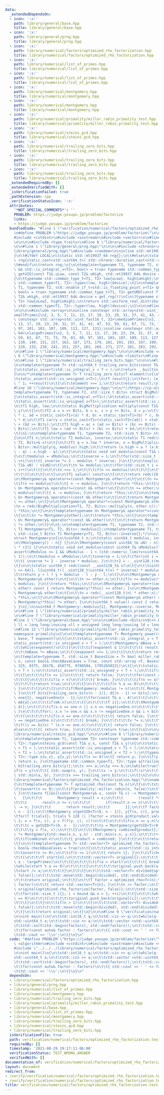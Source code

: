 ```yaml
---
data:
  _extendedDependsOn:
  - icon: ':x:'
    path: library/general/base.hpp
    title: library/general/base.hpp
  - icon: ':x:'
    path: library/general/prng.hpp
    title: library/general/prng.hpp
  - icon: ':x:'
    path: library/numerical/factors/optimized_rho_factorization.hpp
    title: library/numerical/factors/optimized_rho_factorization.hpp
  - icon: ':x:'
    path: library/numerical/list_of_primes.hpp
    title: library/numerical/list_of_primes.hpp
  - icon: ':x:'
    path: library/numerical/list_of_primes.hpp
    title: library/numerical/list_of_primes.hpp
  - icon: ':x:'
    path: library/numerical/montgomery.hpp
    title: library/numerical/montgomery.hpp
  - icon: ':x:'
    path: library/numerical/montgomery.hpp
    title: library/numerical/montgomery.hpp
  - icon: ':x:'
    path: library/numerical/primality/miller_rabin_primality_test.hpp
    title: library/numerical/primality/miller_rabin_primality_test.hpp
  - icon: ':x:'
    path: library/numerical/steins_gcd.hpp
    title: library/numerical/steins_gcd.hpp
  - icon: ':x:'
    path: library/numerical/trailing_zero_bits.hpp
    title: library/numerical/trailing_zero_bits.hpp
  - icon: ':x:'
    path: library/numerical/trailing_zero_bits.hpp
    title: library/numerical/trailing_zero_bits.hpp
  - icon: ':x:'
    path: library/numerical/trailing_zero_bits.hpp
    title: library/numerical/trailing_zero_bits.hpp
  _extendedRequiredBy: []
  _extendedVerifiedWith: []
  _isVerificationFailed: true
  _pathExtension: cpp
  _verificationStatusIcon: ':x:'
  attributes:
    '*NOT_SPECIAL_COMMENTS*': ''
    PROBLEM: https://judge.yosupo.jp/problem/factorize
    links:
    - https://judge.yosupo.jp/problem/factorize
  bundledCode: "#line 1 \"verification/numerical/factors/optimized_rho_factorization.test.cpp\"\
    \n#define PROBLEM \"https://judge.yosupo.jp/problem/factorize\"\n\n#include <algorithm>\n\
    #include <cstdint>\n#include <iostream>\n#include <vector>\n\n#line 1 \"library/numerical/factors/optimized_rho_factorization.hpp\"\
    \n\n\n\n#include <type_traits>\n#line 6 \"library/numerical/factors/optimized_rho_factorization.hpp\"\
    \n\n#line 1 \"library/general/prng.hpp\"\n\n\n\n#include <chrono>\n#line 6 \"\
    library/general/prng.hpp\"\n#include <random>\n\ninline std::mt19937_64& get_rng()\n\
    {\n\t#ifdef LOCAL\n\tstatic std::mt19937_64 rng{};\n\t#else\n\tstatic std::mt19937_64\
    \ rng{static_cast<std::uint64_t>( std::chrono::duration_cast<std::chrono::nanoseconds>(std::chrono::steady_clock::now().time_since_epoch()).count())};\n\
    \t#endif\n\treturn rng;\n}\n\ntemplate<typename T1, typename T2, std::enable_if_t<std::is_integral_v<T1>\
    \ && std::is_integral_v<T2>, bool> = true> typename std::common_type_t<T1, T2>\
    \ getUID(const T1& uLow, const T2& uHigh, std::mt19937_64& device = get_rng())\n\
    {\n\ttypename std::common_type_t<T1, T2> low{uLow}, high{uHigh};\n\treturn std::uniform_int_distribution<typename\
    \ std::common_type<T1, T2>::type>(low, high)(device);\n}\n\ntemplate<typename\
    \ T1, typename T2, std::enable_if_t<std::is_floating_point_v<T1> && std::is_floating_point_v<T2>,\
    \ bool> = true> typename std::common_type_t<T1, T2> getURD(const T1& uLow, const\
    \ T2& uHigh, std::mt19937_64& device = get_rng())\n{\n\ttypename std::common_type_t<T1,\
    \ T2> low{uLow}, high{uHigh};\n\treturn std::uniform_real_distribution<typename\
    \ std::common_type<T1, T2>::type>(low, high)(device);\n}\n\n\n#line 1 \"library/numerical/list_of_primes.hpp\"\
    \n\n\n\n#include <array>\n\ninline constexpr std::array<std::uint_fast16_t, 16>\n\
    smallPrimes{\n2, 3, 5, 7, 11, 13, 17, 19, 23, 29, 31, 37, 41, 43, 47, 53};\ninline\
    \ constexpr std::array<std::uint_fast16_t, 32>\nmediumPrimes{\n2, 3, 5, 7, 11,\
    \ 13, 17, 19, 23, 29, 31, 37, 41, 43, 47, 53, 59, 61, 67, 71, 73, 79, 83, 89,\
    \ 97, 101, 103, 107, 109, 113, 127, 131};\ninline constexpr std::array<std::uint_fast16_t,\
    \ 64>\nlargePrimes{\n2, 3, 5, 7, 11, 13, 17, 19, 23, 29, 31, 37, 41, 43, 47, 53,\
    \ 59, 61, 67, 71, 73, 79, 83, 89, 97, 101, 103, 107, 109, 113, 127, 131, 137,\
    \ 139, 149, 151, 157, 163, 167, 173, 179, 181, 191, 193, 197, 199, 211, 223, 227,\
    \ 229, 233, 239, 241, 251, 257, 263, 269, 271, 277, 281, 283, 293, 307, 311};\n\
    \n\n#line 1 \"library/numerical/montgomery.hpp\"\n\n\n\n#include <cassert>\n#line\
    \ 6 \"library/numerical/montgomery.hpp\"\n#include <limits>\n#line 8 \"library/numerical/montgomery.hpp\"\
    \n\n#line 1 \"library/numerical/trailing_zero_bits.hpp\"\n\n\n\n#line 6 \"library/numerical/trailing_zero_bits.hpp\"\
    \n\ntemplate<typename T> std::uint64_t trailing_zero_bits(const T& element)\n\
    {\n\tstatic_assert(std::is_integral_v < T > );\n\treturn __builtin_ctzll(element);\n\
    }\n\n/*\ntemplate<typename T> T trailing_zero_bits(T element)\n{\n\tstatic_assert(std::is_integral_v<T>);\n\
    \tstatic_assert(std::is_unsigned_v<T>);\n\tT result{};\n\tfor(; (element & 1)\
    \ ^ 1; ++result)\n\t{\n\t\telement >>= 1;\n\t}\n\treturn result;\n}\n*/\n\n\n\
    #line 10 \"library/numerical/montgomery.hpp\"\n\n/*//https://cp-algorithms.com/algebra/montgomery_multiplication.html\n\
    template<typename T1, typename T2, std::size_t Bits> struct BigMultiplication\n\
    {\n\tstatic_assert(std::is_integral_v<T1>);\n\tstatic_assert(std::is_integral_v<T2>);\n\
    \tstatic_assert(std::is_unsigned_v<T1>);\n\tstatic_assert(std::is_unsigned_v<T2>);\n\
    \n\tT1 high, low;\n\n\tstatic BigMultiplication multiply(const T1& x, const T1&\
    \ y)\n\t{\n\t\tT2 a = x >> Bits, b = x, c = y >> Bits, d = y;\n\t\tT1 ac = static_cast<T1>(a)\
    \ * c, ad = static_cast<T1>(a) * d, bc = static_cast<T1>(b) * c, bd = static_cast<T1>(b)\
    \ * d;\n\t\tT1 carry = static_cast<T1>(static_cast<T2>(ad)) + static_cast<T1>(static_cast<T2>(bc))\
    \ + (bd >> Bits);\n\t\tT1 high = ac + (ad >> Bits) + (bc >> Bits) + (carry >>\
    \ Bits);\n\t\tT1 low = (ad << Bits) + (bc << Bits) + bd;\n\t\treturn {high, low};\n\
    \t}\n};\n\ntemplate<typename T1, typename T2, std::size_t Bits> struct Montgomery\n\
    {\n\n\tT1 n;\n\n\tstatic T1 modulus, inverse;\n\n\tstatic T1 redc(const BigMultiplication<T1,\
    \ T2, Bits>& x)\n\t{\n\t\tT1 q = x.low * inverse, a = BigMultiplication<T1, T2,\
    \ Bits>::multiply(q, modulus).high;\n\t\treturn (x.high < a ? (x.high + modulus\
    \ - q) : x.high - q);\n\t}\n\n\tstatic void set_modulus(const T1& uModulus)\n\t\
    {\n\t\tmodulus = uModulus;\n\t\tinverse = 1;\n\t\tfor(std::size_t i = 0; i < __builtin_ctzll(Bits);\
    \ ++i)\n\t\t{ inverse *= 2 - modulus * inverse; }\n\t}\n\n\texplicit Montgomery(const\
    \ T1& uN) : n{uN}\n\t{\n\t\tn %= modulus;\n\t\tfor(std::size_t i = 0; i < Bits;\
    \ i++)\n\t\t{\n\t\t\tn <<= 1;\n\t\t\tif(n >= modulus)\n\t\t\t{\n\t\t\t\tn -= modulus;\n\
    \t\t\t}\n\t\t}\n\t}\n\n\tT1 value() const\n\t{\n\t\treturn redc({0, n});\n\t}\n\
    \n\tMontgomery& operator+=(const Montgomery& other)\n\t{\n\t\tn += other.n;\n\t\
    \tif(n >= modulus)\n\t\t{ n -= modulus; }\n\t\treturn *this;\n\t}\n\n\ttemplate<typename\
    \ U> Montgomery& operator+=(const U& other)\n\t{\n\t\tn += other;\n\t\tif(n >=\
    \ modulus)\n\t\t{ n -= modulus; }\n\t\treturn *this;\n\t}\n\n\ttemplate<typename\
    \ U> Montgomery& operator+(const U& other)\n\t{\n\t\treturn Montgomery{*this}\
    \ += other;\n\t}\n\n\tMontgomery& operator*=(const Montgomery& other)\n\t{\n\t\
    \tn = redc(BigMultiplication<T1, T2, Bits>::multiply(n, other.n));\n\t\treturn\
    \ *this;\n\t}\n\n\ttemplate<typename U> Montgomery& operator*=(const U& other)\n\
    \t{\n\t\tn *= Montgomery{other};\n\t\treturn *this;\n\t}\n\n\ttemplate<typename\
    \ U> Montgomery& operator*(const U& other)\n\t{\n\t\treturn Montgomery{*this}\
    \ *= other;\n\t}\n\n};\n\ntemplate<typename T1, typename T2, std::size_t Bits>\
    \ T1 Montgomery<T1, T2, Bits>::modulus{};\ntemplate<typename T1, typename T2,\
    \ std::size_t Bits> T1 Montgomery<T1, T2, Bits>::inverse{};*/\n\n// https://judge.yosupo.jp/submission/38126\n\
    struct Montgomery\n{\n\tuint64_t n;\n\tstatic uint64_t modulus, inverse, r2;\n\
    \n\tMontgomery() : n{} {}\n\n\tMontgomery(const uint64_t& uN) : n{redc(__uint128_t(uN)\
    \ * r2)} {}\n\n\tstatic void set_modulus(const uint64_t& uModulus)\n\t{\n\t\t\
    assert(uModulus >= 1 && uModulus - 1 < (std::numeric_limits<uint64_t>::max() >>\
    \ 1));\n\t\tmodulus = uModulus;\n\t\tinverse = 1;\n\t\tfor(int i = 0; i < 6; i++)\n\
    \t\t{ inverse *= 2 - inverse * modulus; }\n\t\tr2 = -__uint128_t(modulus) % modulus;\n\
    \t}\n\n\tstatic uint64_t redc(const __uint128_t& x)\n\t{\n\t\tuint64_t y{uint64_t(x\
    \ >> 64)}, l{uint64_t((__uint128_t(uint64_t(x) * inverse) * modulus) >> 64)};\n\
    \t\treturn y < l ? y + modulus - l : y - l;\n\t}\n\n\tMontgomery& operator+=(const\
    \ Montgomery& other)\n\t{\n\t\tn += other.n;\n\t\tif(n >= modulus)\n\t\t{ n -=\
    \ modulus; }\n\t\treturn *this;\n\t}\n\n\tMontgomery& operator+(const Montgomery&\
    \ other) const { return Montgomery(*this) += other; }\n\n\tMontgomery& operator*=(const\
    \ Montgomery& other)\n\t{\n\t\tn = redc(__uint128_t(n) * other.n);\n\t\treturn\
    \ *this;\n\t}\n\n\tMontgomery& operator*(const Montgomery& other) const { return\
    \ Montgomery(*this) *= other; }\n\n\tuint64_t value() const { return redc(n);\
    \ }\n};\n\nuint64_t Montgomery::modulus{1}, Montgomery::inverse, Montgomery::r2;\n\
    \n\n#line 1 \"library/numerical/primality/miller_rabin_primality_test.hpp\"\n\n\
    \n\n#line 7 \"library/numerical/primality/miller_rabin_primality_test.hpp\"\n\n\
    #line 1 \"library/general/base.hpp\"\n\n\n\n#include <bits/stdc++.h>\n\nusing\
    \ ll = long long;\nusing ull = unsigned long long;\nusing ld = long double;\n\n\
    \n#line 12 \"library/numerical/primality/miller_rabin_primality_test.hpp\"\n\n\
    namespace primality\n{\n\n\ttemplate<typename T> Montgomery power(const Montgomery&\
    \ base, T exponent)\n\t{\n\t\tstatic_assert(std::is_integral_v < T > );\n\t\t\
    static_assert(std::is_unsigned_v < T > );\n\t\tMontgomery mBase = base, result(1);\n\
    \t\twhile(exponent)\n\t\t{\n\t\t\tif(exponent & 1)\n\t\t\t{ result *= mBase; }\n\
    \t\t\tmBase *= mBase;\n\t\t\texponent >>= 1;\n\t\t}\n\t\treturn result;\n\t}\n\
    \n\ttemplate<typename T, std::size_t BasesSize = 7> bool miller_rabin(const T&\
    \ n, const bool& checkBaseCases = true, const std::array <T, BasesSize>& A = {2,\
    \ 325, 9375, 28178, 450775, 9780504, 1795265022})\n\t{\n\t\tstatic_assert(std::is_integral_v\
    \ < T > );\n\t\tstatic_assert(std::is_unsigned_v < T > );\n\t\tif(checkBaseCases)\n\
    \t\t{\n\t\t\tif(n <= 1)\n\t\t\t{ return false; }\n\t\t\tfor(const auto& a : largePrimes)\n\
    \t\t\t{\n\t\t\t\tif(a > n)\n\t\t\t\t{ break; }\n\t\t\t\tif(n == a)\n\t\t\t\t{\n\
    \t\t\t\t\treturn true;\n\t\t\t\t}\n\t\t\t\tif(n % a == 0)\n\t\t\t\t{ return false;\
    \ }\n\t\t\t}\n\t\t}\n\t\tif(Montgomery::modulus != n)\n\t\t{ Montgomery::set_modulus(n);\
    \ }\n\t\tT bits{trailing_zero_bits(n - 1)}, d{(n - 1) >> bits};\n\t\tMontgomery\
    \ one{1}, negativeOne{n - 1};\n\t\tfor(const T& a : A)\n\t\t{\n\t\t\tMontgomery\
    \ mA{a};\n\t\t\tif(mA.n)\n\t\t\t{\n\t\t\t\tT i{};\n\t\t\t\tMontgomery x{power(mA,\
    \ d)};\n\t\t\t\tif(x.n == one.n || x.n == negativeOne.n)\n\t\t\t\t{ continue;\
    \ }\n\t\t\t\tfor(; x.n != one.n && x.n != negativeOne.n && i < bits; ++i)\n\t\t\
    \t\t{\n\t\t\t\t\tif(x.n == one.n)\n\t\t\t\t\t{ return false; }\n\t\t\t\t\tif(x.n\
    \ == negativeOne.n)\n\t\t\t\t\t{ break; }\n\t\t\t\t\tx *= x;\n\t\t\t\t}\n\t\t\t\
    \tif((i == bits) ^ (x.n == one.n))\n\t\t\t\t{ return false; }\n\t\t\t}\n\t\t\t\
    else\n\t\t\t{ return true; }\n\t\t}\n\t\treturn true;\n\t}\n}\n\n\n#line 1 \"\
    library/numerical/steins_gcd.hpp\"\n\n\n\n#line 8 \"library/numerical/steins_gcd.hpp\"\
    \n\ntemplate<typename T1, typename T2> constexpr typename std::common_type<T1,\
    \ T2>::type\nsteins_gcd(const T1& u_x, const T2& u_y)\n{\n\tstatic_assert(std::is_integral_v\
    \ < T1 > );\n\tstatic_assert(std::is_unsigned_v < T1 > );\n\tstatic_assert(std::is_integral_v\
    \ < T2 > );\n\tstatic_assert(std::is_unsigned_v < T2 > );\n\ttypename std::common_type<T1,\
    \ T2>::type x{u_x}, y{u_y};\n\tif(x == 0)\n\t{ return y; }\n\tif(y == 0)\n\t{\
    \ return x; }\n\ttypename std::common_type<T1, T2>::type a{trailing_zero_bits(x)},\
    \ b{trailing_zero_bits(y)};\n\tx >>= a;\n\ty >>= b;\n\twhile(true)\n\t{\n\t\t\
    if(x < y)\n\t\t{ std::swap(x, y); }\n\t\tx -= y;\n\t\tif(!x)\n\t\t{ return y <<\
    \ std::min(a, b); }\n\t\tx >>= trailing_zero_bits(x);\n\t}\n}\n\n\n#line 13 \"\
    library/numerical/factors/optimized_rho_factorization.hpp\"\n\nnamespace factors\n\
    {\n\ttemplate<typename T> T optimized_rho(const T& n)\n\t{\n\t\tstatic_assert(std::is_integral_v<T>);\n\
    \t\tassert(n >= 0);\n\t\tif(primality::miller_rabin(n, false))\n\t\t{ return n;\
    \ }\n\t\tauto f{[&n](const Montgomery& x, const T& c) -> Montgomery\n\t\t    \
    \   {\n\t\t\t       Montgomery result = x;\n\t\t\t       (result *= result);\n\
    \t\t\t       result.n += c;\n\t\t\t       if(result.n >= n)\n\t\t\t       { result.n\
    \ -= n; }\n\t\t\t       return result;\n\t\t       }};\n\t\tT factor, c{getUID<T>(0,\
    \ n - 1)};\n\t\tMontgomery x{getUID<T>(0, n - 1)}, y{f(x, c)}, product{1};\n\t\
    \tfor(T trials{}; trials % 128 || (factor = steins_gcd(product.value(), n)) ==\
    \ 1; x = f(x, c), y = f(f(y, c), c))\n\t\t{\n\t\t\tif(x.n == y.n)\n\t\t\t{\n\t\
    \t\t\tc = getUID<T>(0, n - 1);\n\t\t\t\tx = Montgomery(getUID<T>(0, n - 1));\n\
    \t\t\t\ty = f(x, c);\n\t\t\t}\n\t\t\tMontgomery combined{product};\n\t\t\tcombined\
    \ *= Montgomery{std::max(x.n, y.n) - std::min(x.n, y.n)};\n\t\t\t++trials;\n\t\
    \t\tif(combined.n)\n\t\t\t{ product = combined; }\n\t\t}\n\t\treturn factor;\n\
    \t}\n\n\ttemplate<typename T> std::vector<T> optimized_rho_factorize(T n, const\
    \ bool& checkBaseCases = true)\n\t{\n\t\tstatic_assert(std::is_integral_v<T>);\n\
    \t\tassert(n >= 0);\n\t\tif(n <= 1)\n\t\t{ return {}; }\n\t\tif(checkBaseCases)\n\
    \t\t{\n\t\t\tT start{n};\n\t\t\tstd::vector<T> original{};\n\t\t\tfor(const auto&\
    \ a : largePrimes)\n\t\t\t{\n\t\t\t\tif(a > start)\n\t\t\t\t{ break; }\n\t\t\t\
    \twhile(start % a == 0)\n\t\t\t\t{\n\t\t\t\t\toriginal.push_back(a);\n\t\t\t\t\
    \tstart /= a;\n\t\t\t\t}\n\t\t\t}\n\t\t\tstd::vector<T> divided{optimized_rho_factorize(start,\
    \ false)};\n\t\t\tstd::move(std::begin(divided), std::end(divided), std::back_inserter(original));\n\
    \t\t\treturn original;\n\t\t}\n\t\tT factor = optimized_rho<T>(n);\n\t\tif(n ==\
    \ factor)\n\t\t{ return std::vector<T>{n}; }\n\t\tn /= factor;\n\t\tstd::vector<T>\
    \ original{optimized_rho_factorize(factor, false)};\n\t\tstd::size_t bound = original.size();\n\
    \t\tfor(std::size_t i{}; i < bound && n > 1; ++i)\n\t\t{\n\t\t\twhile(n % original[i]\
    \ == 0)\n\t\t\t{\n\t\t\t\toriginal.push_back(original[i]);\n\t\t\t\tn /= original[i];\n\
    \t\t\t}\n\t\t}\n\t\tif(n > 1)\n\t\t{\n\t\t\tstd::vector<T> divided{optimized_rho_factorize(n,\
    \ false)};\n\t\t\tstd::move(std::begin(divided), std::end(divided), std::back_inserter(original));\n\
    \t\t}\n\t\treturn original;\n\t}\n}\n\n\n#line 9 \"verification/numerical/factors/optimized_rho_factorization.test.cpp\"\
    \n\nint main()\n{\n\tstd::int16_t q;\n\tstd::cin >> q;\n\twhile(q--)\n\t{\n\t\t\
    std::uint64_t a;\n\t\tstd::cin >> a;\n\t\tstd::vector <std::uint64_t> factors{factors::optimized_rho_factorize<std::uint64_t>(a)};\n\
    \t\tstd::sort(std::begin(factors), std::end(factors));\n\t\tstd::cout << std::size(factors);\n\
    \t\tfor(const auto& factor : factors)\n\t\t{ std::cout << ' ' << factor; }\n\t\
    \tstd::cout << '\\n';\n\t}\n}\n"
  code: "#define PROBLEM \"https://judge.yosupo.jp/problem/factorize\"\n\n#include\
    \ <algorithm>\n#include <cstdint>\n#include <iostream>\n#include <vector>\n\n\
    #include \"../../../library/numerical/factors/optimized_rho_factorization.hpp\"\
    \n\nint main()\n{\n\tstd::int16_t q;\n\tstd::cin >> q;\n\twhile(q--)\n\t{\n\t\t\
    std::uint64_t a;\n\t\tstd::cin >> a;\n\t\tstd::vector <std::uint64_t> factors{factors::optimized_rho_factorize<std::uint64_t>(a)};\n\
    \t\tstd::sort(std::begin(factors), std::end(factors));\n\t\tstd::cout << std::size(factors);\n\
    \t\tfor(const auto& factor : factors)\n\t\t{ std::cout << ' ' << factor; }\n\t\
    \tstd::cout << '\\n';\n\t}\n}\n"
  dependsOn:
  - library/numerical/factors/optimized_rho_factorization.hpp
  - library/general/prng.hpp
  - library/numerical/list_of_primes.hpp
  - library/numerical/montgomery.hpp
  - library/numerical/trailing_zero_bits.hpp
  - library/numerical/primality/miller_rabin_primality_test.hpp
  - library/general/base.hpp
  - library/numerical/list_of_primes.hpp
  - library/numerical/montgomery.hpp
  - library/numerical/trailing_zero_bits.hpp
  - library/numerical/steins_gcd.hpp
  - library/numerical/trailing_zero_bits.hpp
  isVerificationFile: true
  path: verification/numerical/factors/optimized_rho_factorization.test.cpp
  requiredBy: []
  timestamp: '2021-08-29 19:17:11-06:00'
  verificationStatus: TEST_WRONG_ANSWER
  verifiedWith: []
documentation_of: verification/numerical/factors/optimized_rho_factorization.test.cpp
layout: document
redirect_from:
- /verify/verification/numerical/factors/optimized_rho_factorization.test.cpp
- /verify/verification/numerical/factors/optimized_rho_factorization.test.cpp.html
title: verification/numerical/factors/optimized_rho_factorization.test.cpp
---
```

